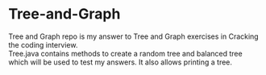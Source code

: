 # Tree-and-Graph
Tree and Graph repo is my answer to Tree and Graph exercises in Cracking the coding interview.<br>
Tree.java contains methods to create a random tree and balanced tree which will be used to test my answers. It also allows printing a tree.
